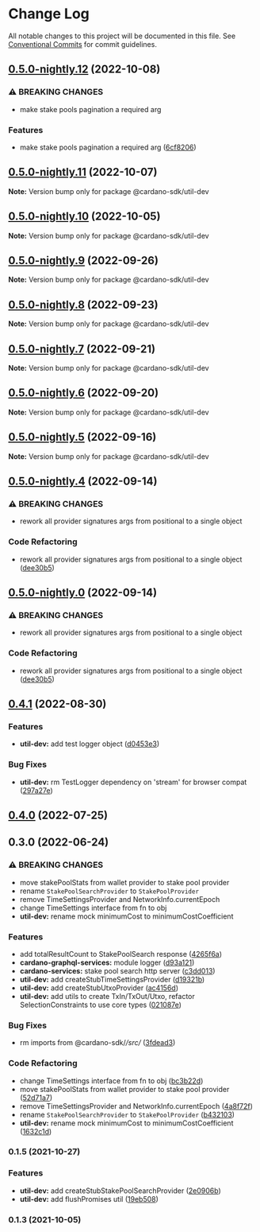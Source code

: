 # Change Log

All notable changes to this project will be documented in this file.
See [Conventional Commits](https://conventionalcommits.org) for commit guidelines.

## [0.5.0-nightly.12](https://github.com/input-output-hk/cardano-js-sdk/compare/@cardano-sdk/util-dev@0.5.0-nightly.11...@cardano-sdk/util-dev@0.5.0-nightly.12) (2022-10-08)


### ⚠ BREAKING CHANGES

* make stake pools pagination a required arg

### Features

* make stake pools pagination a required arg ([6cf8206](https://github.com/input-output-hk/cardano-js-sdk/commit/6cf8206be2162db7196794f7252e5cbb84b65c77))



## [0.5.0-nightly.11](https://github.com/input-output-hk/cardano-js-sdk/compare/@cardano-sdk/util-dev@0.5.0-nightly.10...@cardano-sdk/util-dev@0.5.0-nightly.11) (2022-10-07)

**Note:** Version bump only for package @cardano-sdk/util-dev





## [0.5.0-nightly.10](https://github.com/input-output-hk/cardano-js-sdk/compare/@cardano-sdk/util-dev@0.5.0-nightly.9...@cardano-sdk/util-dev@0.5.0-nightly.10) (2022-10-05)

**Note:** Version bump only for package @cardano-sdk/util-dev





## [0.5.0-nightly.9](https://github.com/input-output-hk/cardano-js-sdk/compare/@cardano-sdk/util-dev@0.5.0-nightly.8...@cardano-sdk/util-dev@0.5.0-nightly.9) (2022-09-26)

**Note:** Version bump only for package @cardano-sdk/util-dev





## [0.5.0-nightly.8](https://github.com/input-output-hk/cardano-js-sdk/compare/@cardano-sdk/util-dev@0.5.0-nightly.7...@cardano-sdk/util-dev@0.5.0-nightly.8) (2022-09-23)

**Note:** Version bump only for package @cardano-sdk/util-dev





## [0.5.0-nightly.7](https://github.com/input-output-hk/cardano-js-sdk/compare/@cardano-sdk/util-dev@0.5.0-nightly.6...@cardano-sdk/util-dev@0.5.0-nightly.7) (2022-09-21)

**Note:** Version bump only for package @cardano-sdk/util-dev





## [0.5.0-nightly.6](https://github.com/input-output-hk/cardano-js-sdk/compare/@cardano-sdk/util-dev@0.5.0-nightly.5...@cardano-sdk/util-dev@0.5.0-nightly.6) (2022-09-20)

**Note:** Version bump only for package @cardano-sdk/util-dev





## [0.5.0-nightly.5](https://github.com/input-output-hk/cardano-js-sdk/compare/@cardano-sdk/util-dev@0.5.0-nightly.4...@cardano-sdk/util-dev@0.5.0-nightly.5) (2022-09-16)

**Note:** Version bump only for package @cardano-sdk/util-dev





## [0.5.0-nightly.4](https://github.com/input-output-hk/cardano-js-sdk/compare/@cardano-sdk/util-dev@0.4.1...@cardano-sdk/util-dev@0.5.0-nightly.4) (2022-09-14)


### ⚠ BREAKING CHANGES

* rework all provider signatures args from positional to a single object

### Code Refactoring

* rework all provider signatures args from positional to a single object ([dee30b5](https://github.com/input-output-hk/cardano-js-sdk/commit/dee30b52af5edc1241142a2c06708266a1ae7fa4))



## [0.5.0-nightly.0](https://github.com/input-output-hk/cardano-js-sdk/compare/@cardano-sdk/util-dev@0.4.1...@cardano-sdk/util-dev@0.5.0-nightly.0) (2022-09-14)


### ⚠ BREAKING CHANGES

* rework all provider signatures args from positional to a single object

### Code Refactoring

* rework all provider signatures args from positional to a single object ([dee30b5](https://github.com/input-output-hk/cardano-js-sdk/commit/dee30b52af5edc1241142a2c06708266a1ae7fa4))



## [0.4.1](https://github.com/input-output-hk/cardano-js-sdk/compare/@cardano-sdk/util-dev@0.4.0...@cardano-sdk/util-dev@0.4.1) (2022-08-30)


### Features

* **util-dev:** add test logger object ([d0453e3](https://github.com/input-output-hk/cardano-js-sdk/commit/d0453e30ac1381f98295394453c038e881ba77a9))


### Bug Fixes

* **util-dev:** rm TestLogger dependency on 'stream' for browser compat ([297a27e](https://github.com/input-output-hk/cardano-js-sdk/commit/297a27e089dff5a8dd0dfa33835d4982db370801))



## [0.4.0](https://github.com/input-output-hk/cardano-js-sdk/compare/0.3.0...@cardano-sdk/util-dev@0.4.0) (2022-07-25)

## 0.3.0 (2022-06-24)


### ⚠ BREAKING CHANGES

* move stakePoolStats from wallet provider to stake pool provider
* rename `StakePoolSearchProvider` to `StakePoolProvider`
* remove TimeSettingsProvider and NetworkInfo.currentEpoch
* change TimeSettings interface from fn to obj
* **util-dev:** rename mock minimumCost to minimumCostCoefficient

### Features

* add totalResultCount to StakePoolSearch response ([4265f6a](https://github.com/input-output-hk/cardano-js-sdk/commit/4265f6af60a92c93604b93167fd297530b6e01f8))
* **cardano-graphql-services:** module logger ([d93a121](https://github.com/input-output-hk/cardano-js-sdk/commit/d93a121c626e7c9ce060d575802bc2775cf875e3))
* **cardano-services:** stake pool search http server ([c3dd013](https://github.com/input-output-hk/cardano-js-sdk/commit/c3dd0133843327906535ce2ac623482cf95dd397))
* **util-dev:** add createStubTimeSettingsProvider ([d19321b](https://github.com/input-output-hk/cardano-js-sdk/commit/d19321b515387f8943f7e0df88b0173c71c46ffb))
* **util-dev:** add createStubUtxoProvider ([ac4156d](https://github.com/input-output-hk/cardano-js-sdk/commit/ac4156d6b74ce05daf11e5feeceef9c941973020))
* **util-dev:** add utils to create TxIn/TxOut/Utxo, refactor SelectionConstraints to use core types ([021087e](https://github.com/input-output-hk/cardano-js-sdk/commit/021087e7d3b0ca3de0fbc1bdc9438a6a00a4a07e))


### Bug Fixes

* rm imports from @cardano-sdk/*/src/* ([3fdead3](https://github.com/input-output-hk/cardano-js-sdk/commit/3fdead3ae381a3efb98299b9881c6a964461b7db))


### Code Refactoring

* change TimeSettings interface from fn to obj ([bc3b22d](https://github.com/input-output-hk/cardano-js-sdk/commit/bc3b22d55071f85073c54dcf47c535912bedb512))
* move stakePoolStats from wallet provider to stake pool provider ([52d71a7](https://github.com/input-output-hk/cardano-js-sdk/commit/52d71a70700b05902cca6205fe01a63f811ba5af))
* remove TimeSettingsProvider and NetworkInfo.currentEpoch ([4a8f72f](https://github.com/input-output-hk/cardano-js-sdk/commit/4a8f72f57f699f7c0bf4a9a4b742fc0a3e4aa8ce))
* rename `StakePoolSearchProvider` to `StakePoolProvider` ([b432103](https://github.com/input-output-hk/cardano-js-sdk/commit/b43210348da7914664733f85f8be8999271a8667))
* **util-dev:** rename mock minimumCost to minimumCostCoefficient ([1632c1d](https://github.com/input-output-hk/cardano-js-sdk/commit/1632c1d9775dec97edf815816017b7f6714dcd4d))

### 0.1.5 (2021-10-27)


### Features

* **util-dev:** add createStubStakePoolSearchProvider ([2e0906b](https://github.com/input-output-hk/cardano-js-sdk/commit/2e0906bc19acdf91b805e1eb647e88aa33ed1b7b))
* **util-dev:** add flushPromises util ([19eb508](https://github.com/input-output-hk/cardano-js-sdk/commit/19eb508af9c5364f9db604cfe4705857cd62f720))

### 0.1.3 (2021-10-05)
